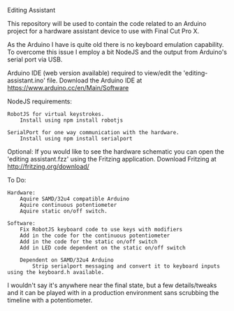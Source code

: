 Editing Assistant

This repository will be used to contain the code related to an Arduino project for a hardware assistant device to use with Final Cut Pro X.

As the Arduino I have is quite old there is no keyboard emulation capability.  To overcome this issue I employ a bit NodeJS and the output from Arduino's serial port via USB.

Arduino IDE (web version available) required to view/edit the 'editing-assistant.ino' file.
	Download the Arduino IDE at https://www.arduino.cc/en/Main/Software

NodeJS requirements:
	
	RobotJS for virtual keystrokes.
		Install using npm install robotjs
		
	SerialPort for one way communication with the hardware.
		Install using npm install serialport
	
Optional:
If you would like to see the hardware schematic you can open the 'editing assistant.fzz' using the Fritzing application.
	Download Fritzing at http://fritzing.org/download/
	

To Do:
	
	Hardware:
		Aquire SAMD/32u4 compatible Arduino
		Aquire continuous potentiometer
		Aquire static on/off switch.

	Software:
		Fix RobotJS keyboard code to use keys with modifiers
		Add in the code for the continuous potentiometer
		Add in the code for the static on/off switch
		Add in LED code dependent on the static on/off switch
		
		Dependent on SAMD/32u4 Arduino
			Strip serialport messaging and convert it to keyboard inputs using the keyboard.h available.
			
I wouldn't say it's anywhere near the final state, but a few details/tweaks and it can be played with in a production environment sans scrubbing the timeline with a potentiometer. 
